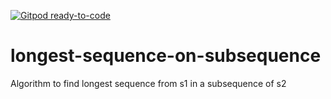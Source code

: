 [![Gitpod ready-to-code](https://img.shields.io/badge/Gitpod-ready--to--code-blue?logo=gitpod)](https://gitpod.io/#https://github.com/mgumiero9/longest-sequence-on-subsequence)

# longest-sequence-on-subsequence
Algorithm to find longest sequence from s1 in a subsequence of s2
